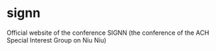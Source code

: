 # signn
Official website of the conference SIGNN (the conference of the ACH Special Interest Group on Niu Niu)

